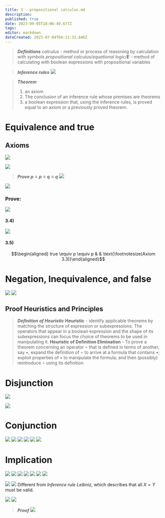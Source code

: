 ```yaml
---
title: 3 - propositional calculus.md
description: 
published: true
date: 2023-09-05T18:06:49.677Z
tags: 
editor: markdown
dateCreated: 2023-07-04T04:11:32.846Z
---
```


> ***Definitions***
> *calculus* - method or process of reasoning by calculation with symbols
> *propositional calculus/equational logic/__E__* - method of calculating with boolean expressions with propositional variables

> ***Inference rules***
> ![](/images/20220915170548.png)

> ***Theorem***
> 1) an axiom
> 2) The conclusion of an inference rule whose premises are theorems
> 3) a boolean expression that, using the inference rules, is proved equal to an axiom or a previously proved theorem.

# Equivalence and true

## Axioms
 ![](/images/20220915171410.png)
 
 ![](/images/20220915171423.png)

> ***Prove $p \equiv p \equiv q \equiv q$***
> ![](/images/20220915171947.png)

![](/images/20220915172023.png)

### Prove:
![](/images/20220915172250.png)

#### 3.4)
![](/images/20220915172920.png)

#### 3.5)
$$\begin{aligned}
	true \equiv p \equiv p 
& & \text{\footnotesize(Axiom 3.3)}\end{aligned}$$

# Negation, Inequivalence, and false
![](/images/20220915173434.png)
![](/images/20220915173630.png)

## Proof Heuristics and Principles

> ***Definition of **Heuristic*****
> **Heuristic** - identify applicable theorems by matching the structure of expression or subexpressions. The operators that appear in a boolean expression and the shape of its subexpressions can focus the choice of theorems to be used in manipulating it.
> **Heuristic of Definition Elimination** - To prove a theorem concerning an operator $\circ$  that is defined in terms of another, say $\bullet$, expand the definition of $\circ$ to arrive at a formula that contains $\bullet$; exploit properties of $\bullet$ to manipulate the formula; and then (possibly) reintroduce $\circ$ using its definition

# Disjunction
![](/images/20220915174810.png)

![](/images/20220915174940.png)

# Conjunction
![](/images/20220915175236.png)
![](/images/20220915175352.png)
![](/images/20220915175416.png)
![](/images/20220915175509.png)
![](/images/20220915175521.png)
![](/images/20220915175539.png)

# Implication
![](/images/20220924192126.png)
![](/images/20220924192136.png)
![](/images/20220924192158.png)
![](/images/20220924192208.png)
![](/images/20220924192217.png)
![](/images/20220924192225.png)
![](/images/20220924192234.png)

![](/images/20220924192316.png)
![](/images/20220926003044.png)
Different from *Inference rule Leibniz*, which describes that all $X=Y$ must be valid.

![](/images/20220924192255.png)
![](/images/20220924192335.png)

> ***Proof***
> ![](/images/20220926002025.png)
